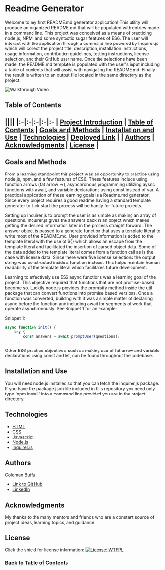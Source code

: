 # Readme Generator

Welcome to my first README.md generator application! This utility will produce an organized README.md that will be populated with entries made in a command line. This project was conceived as a means of practicing node.js, NPM, and some syntactic sugar features of ES6. The user will interact with the application through a command line powered by Inquirer.js which will collect the project title, description, installation instructions, usage information, contribution guidelines, testing instructions, license selection, and their GitHub user name. Once the selections have been made, the README.md template is populated with the user's input including a table of contents that will assist with navigating the README.md. Finally the result is written to an output file located in the same directory as the project. 

![Walkthrough Video](./assets/walkthrough.gif)

## Table of Contents

||||
|:-|:-|:-|:-|:-
| [Project Introduction](#readme-generator) | [Table of Contents](#table-of-contents) | [Goals and Methods](#goals-and-methods) 
| [Installation and Use](#installation-and-use) | [Technologies](#technologies) | [Deployed Link](#deployed-link) |
| [Authors](#authors) | [Acknowledgments](#acknowledgments) | [License](#license) |
---

## Goals and Methods

From a learning standpoint this project was an opportunity to practice using node.js, npm, and a few features of ES6. These features include using function arrows (fat arrow =>), asynchronous programming utilizing  aysnc functions with await, and variable declarations using const instead of var. A practical application of these learning goals is a Readme.md generator. Since every project requires a good readme having a standard template generator to kick start the process will be handy for future projects.

Setting up Inquirer.js to prompt the user is as simple as making an array of questions. Inquirer.js gives the answers back in an object which makes getting the desired information later in the process straight forward. The answer object is passed to a generate function that uses a template literal to write most of the README.md. User provided information is added to the template literal with the use of ${} which allows an escape from the template literal and facilitated the insertion of parsed object data. Some of the data added to the template literal comes from a function call as is the case with license data. Since there were five license selections the output string was constructed inside a function instead. This helps maintain human readability of the template literal which facilitates future development.

Learning to effectively use ES6 async functions was a learning goal of the project. This objective required that functions that are not promise-based become so. Luckily node.js provides the promisify method inside the util package that can convert functions into promise based versions. Once a function was converted, building with it was a simple matter of declaring async before the function and including await for segments of work that operate asynchronously. See Snippet 1 for an example:

Snippet 1:
```javascript
async function init() {
	try {
		const answers = await promptUser(questions);
	...
```

Other ES6 practice objectives, such as making use of fat arrow and variable declarations using const and let, can be found throughout the codebase.


## Installation and Use

You will need node.js installed so that you can fetch the inquirer.js package. If you have the package.json file included in this repository you need only type 'npm install' into a command line provided you are in the project directory.

## Technologies 

* [HTML](https://developer.mozilla.org/en-US/docs/Web/HTML)
* [CSS](https://developer.mozilla.org/en-US/docs/Web/CSS)
* [Javascript](https://developer.mozilla.org/en-US/docs/Web/JavaScript)
* [Node.js](https://nodejs.org/en/)
* [Inquirer.js](https://www.npmjs.com/package/inquirer)

## Authors

Coleman Buffa

* [Link to Git Hub](https://github.com/asdf/)
* [LinkedIn](https://www.linkedin.com/in/coleman-buffa/)

## Acknowledgments

My thanks to the many mentors and friends who are a constant source of project ideas, learning topics, and guidance.

## License
Click the shield for license information:
[![License: WTFPL](https://img.shields.io/badge/License-WTFPL-brightgreen.svg)](http://www.wtfpl.net/about/)

### [Back to Table of Contents](#table-of-contents)